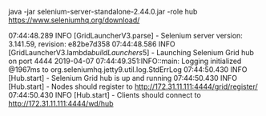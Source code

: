 java -jar selenium-server-standalone-2.44.0.jar -role hub
https://www.seleniumhq.org/download/


07:44:48.289 INFO [GridLauncherV3.parse] - Selenium server version: 3.141.59, revision: e82be7d358
07:44:48.586 INFO [GridLauncherV3.lambda$buildLaunchers$5] - Launching Selenium Grid hub on port 4444
2019-04-07 07:44:49.351:INFO::main: Logging initialized @1967ms to org.seleniumhq.jetty9.util.log.StdErrLog
07:44:50.430 INFO [Hub.start] - Selenium Grid hub is up and running
07:44:50.430 INFO [Hub.start] - Nodes should register to http://172.31.11.111:4444/grid/register/
07:44:50.430 INFO [Hub.start] - Clients should connect to http://172.31.11.111:4444/wd/hub

